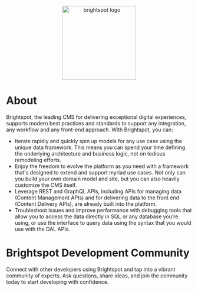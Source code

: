 <p align="center">
<img src="https://github.com/brightspot/community/assets/116600623/8aac04f8-cdea-41f1-a4a0-794139803398" alt="brightspot logo" width="200">
</p>

# About

Brightspot, the leading CMS for delivering exceptional digital experiences, supports modern best practices and standards to support any integration, any workflow and any front-end approach. With Brightspot, you can:

- Iterate rapidly and quickly spin up models for any use case using the unique data framework. This means you can spend your time defining the underlying architecture and business logic, not on tedious remodeling efforts.
- Enjoy the freedom to evolve the platform as you need with a framework that's designed to extend and support myriad use cases. Not only can you build your own domain model and site, but you can also heavily customize the CMS itself.
- Leverage REST and GraphQL APIs, including APIs for managing data (Content Management APIs) and for delivering data to the front end (Content Delivery APIs), are already built into the platform.
- Troubleshoot issues and improve performance with debugging tools that allow you to access the data directly in SQL or any database you’re using, or use the interface to query data using the syntax that you would use with the DAL APIs.


# Brightspot Development Community

Connect with other developers using Brightspot and tap into a vibrant community of experts. Ask questions, share ideas, and join the community today to start developing with confidence.
